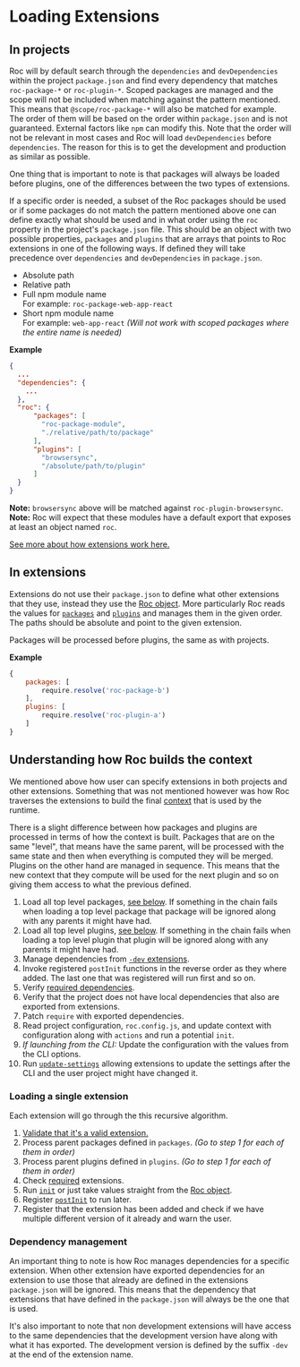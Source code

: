 # Loading Extensions

## In projects
Roc will by default search through the `dependencies` and `devDependencies` within the project `package.json` and find every dependency that matches `roc-package-*` or `roc-plugin-*`. Scoped packages are managed and the scope will not be included when matching against the pattern mentioned. This means that `@scope/roc-package-*` will also be matched for example. The order of them will be based on the order within `package.json` and is not guaranteed. External factors like `npm` can modify this. Note that the order will not be relevant in most cases and Roc will load `devDependencies` before `dependencies`. The reason for this is to get the development and production as similar as possible.

One thing that is important to note is that packages will always be loaded before plugins, one of the differences between the two types of extensions.

If a specific order is needed, a subset of the Roc packages should be used or if some packages do not match the pattern mentioned above one can define exactly what should be used and in what order using the `roc` property in the project's `package.json` file. This should be an object with two possible properties, `packages` and `plugins` that are arrays that points to Roc extensions in one of the following ways. If defined they will take precedence over `dependencies` and `devDependencies` in `package.json`.

* Absolute path
* Relative path
* Full npm module name  
    For example: `roc-package-web-app-react`
* Short npm module name  
    For example: `web-app-react` _(Will not work with scoped packages where the entire name is needed)_

__Example__

```json
{
  ...
  "dependencies": {
    ...
  },
  "roc": {
      "packages": [
        "roc-package-module",
        "./relative/path/to/package"
      ],
      "plugins": [
        "browsersync",
        "/absolute/path/to/plugin"
      ]
  }
}
```
__Note:__ `browsersync` above will be matched against `roc-plugin-browsersync`.  
__Note:__ Roc will expect that these modules have a default export that exposes at least an object named `roc`.

[See more about how extensions work here.](/docs/Extensions.md)

## In extensions
Extensions do not use their `package.json` to define what other extensions that they use, instead they use the [Roc object](/docs/RocObject.md). More particularly Roc reads the values for [`packages`](/docs/RocObject.md#packages) and [`plugins`](/docs/RocObject.md#plugins) and manages them in the given order. The paths should be absolute and point to the given extension.

Packages will be processed before plugins, the same as with projects.

__Example__
```javascript
{
    packages: [
        require.resolve('roc-package-b')
    ],
    plugins: [
        require.resolve('roc-plugin-a')
    ]
}
```

## Understanding how Roc builds the context
We mentioned above how user can specify extensions in both projects and other extensions. Something that was not mentioned however was how Roc traverses the extensions to build the final [context](/docs/Context.md) that is used by the runtime.

There is a slight difference between how packages and plugins are processed in terms of how the context is built. Packages that are on the same "level", that means have the same parent, will be processed with the same state and then when everything is computed they will be merged. Plugins on the other hand are managed in sequence. This means that the new context that they compute will be used for the next plugin and so on giving them access to what the previous defined.

1. Load all top level packages, [see below](#loading-a-single-extension). If something in the chain fails when loading a top level package that package will be ignored along with any parents it might have had.
2. Load all top level plugins, [see below](#loading-a-single-extension). If something in the chain fails when loading a top level plugin that plugin will be ignored along with any parents it might have had.
3. Manage dependencies from [`-dev` extensions](/docs/Extensions.md#development-extensions).
4. Invoke registered `postInit` functions in the reverse order as they where added. The last one that was registered will run first and so on.
5. Verify [required dependencies](/docs/RocObject.md#requires).
6. Verify that the project does not have local dependencies that also are exported from extensions.
7. Patch `require` with exported dependencies.
8. Read project configuration, `roc.config.js`, and update context with configuration along with `actions` and run a potential `init`.
9. _If launching from the CLI:_ Update the configuration with the values from the CLI options.
10. Run [`update-settings`](/docs/default/Hooks.md#update-settings) allowing extensions to update the settings after the CLI and the user project might have changed it.

### Loading a single extension
Each extension will go through the this recursive algorithm.

1. [Validate that it's a valid extension.](/docs/RocObject.md#what-is-considered-a-valid-object)
2. Process parent packages defined in `packages`. _(Go to step 1 for each of them in order)_
3. Process parent plugins defined in `plugins`. _(Go to step 1 for each of them in order)_
4. Check [required](/docs/RocObject.md#required) extensions.
5. Run [`init`](/docs/RocObject.md#init) or just take values straight from the [Roc object](/docs/RocObject.md).
6. Register [`postInit`](/docs/RocObject.md#init) to run later.
7. Register that the extension has been added and check if we have multiple different version of it already and warn the user.

### Dependency management
An important thing to note is how Roc manages dependencies for a specific extension. When other extension have exported dependencies for an extension to use those that already are defined in the extensions `package.json` will be ignored. This means that the dependency that extensions that have defined in the `package.json` will always be the one that is used.

It's also important to note that non development extensions will have access to the same dependencies that the development version have along with what it has exported. The development version is defined by the suffix `-dev` at the end of the extension name.
